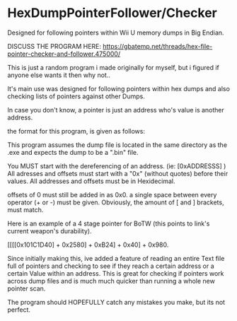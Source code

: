 # HexDumpPointerFollower/Checker
Designed for following pointers within Wii U memory dumps in Big Endian.

DISCUSS THE PROGRAM HERE: https://gbatemp.net/threads/hex-file-pointer-checker-and-follower.475000/

This is just a random program i made originally for myself, but i figured if anyone else wants it then why not..

It's main use was designed for following pointers within hex dumps and also checking lists of pointers against other Dumps.

In case you don't know, a pointer is just an address who's value is another address.

the format for this program, is given as follows:

This program assumes the dump file is located in the same directory as the .exe and expects the dump to be a ".bin" file.

You MUST start with the dereferencing of an address. (ie: [0xADDRESSS]  )
All adresses and offsets must start with a "0x" (without quotes) before their values.
All addresses and offsets must be in Hexidecimal.

offsets of 0 must still be added in as 0x0.
a single space between every operator (+ or -) must be given.
Obviously, the amount of  [ and ] brackets, must match.

Here is an example of a 4 stage pointer for BoTW (this points to link's current weapon's durability).

[[[[0x101C1D40] + 0x2580] + 0xB24] + 0x40] + 0x980.

Since initially making this, ive added a feature of reading an entire Text file full of pointers and checking to see if they reach a certain address or a certain Value within an address. This is great for checking if pointers work across dump files and is much much quicker than running a whole new pointer scan.

The program should HOPEFULLY catch any mistakes you make, but its not perfect.
